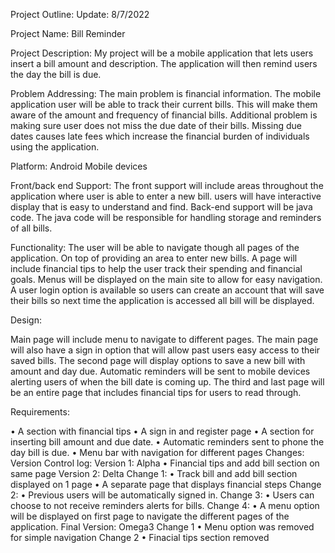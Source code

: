 

<!--
**yilton31/yilton31** is a ✨ _special_ ✨ repository because its `README.md` (this file) appears on your GitHub profile.
-->


Project Outline:
Update: 8/7/2022

Project Name: 
Bill Reminder

Project Description:
My project will be a mobile application that lets users insert a bill amount and description. The application will then remind users the day the bill is due.

Problem Addressing:
The main problem is financial information. The mobile application user will be able to track their current bills. This will make them aware of the amount and frequency of financial bills. Additional problem is making sure user does not miss the due date of their bills. Missing due dates causes late fees which increase the financial burden of individuals using the application.

Platform:
Android Mobile devices

Front/back end Support:
The front support will include areas throughout the application where user is able to enter a new bill. users will have interactive display that is easy to understand and find. Back-end support will be java code. The java code will be responsible for handling storage and reminders of all bills.

Functionality:
The user will be able to navigate though all pages of the application. On top of providing an area to enter new bills. A page will include financial tips to help the user track their spending and financial goals. Menus will be displayed on the main site to allow for easy navigation. A user login option is available so users can create an account that will save their bills so next time the application is accessed all bill will be displayed.

Design:

Main page will include menu to navigate to different pages. The main page will also have a sign in option that will allow past users easy access to their saved bills. The second page will display options to save a new bill with amount and day due. Automatic reminders will be sent to mobile devices alerting users of when the bill date is coming up. The third and last page will be an entire page that includes financial tips for users to read through. 

Requirements:

•	A section with financial tips
•	A sign in and register page 
•	A section for inserting bill amount and due date. 
•	Automatic reminders sent to phone the day bill is due.
•	Menu bar with navigation for different pages
Changes:
Version Control log:
Version 1: Alpha
•	Financial tips and add bill section on same page
Version 2: Delta
Change 1:
•	Track bill and add bill section displayed on 1 page
•	A separate page that displays financial steps
Change 2:
•	Previous users will be automatically signed in.
Change 3:
•	Users can choose to not receive reminders alerts for bills.
Change 4:
•	A menu option will be displayed on first page to navigate the different pages of the application.
Final Version: Omega3
Change 1
•	Menu option was removed for simple navigation
Change 2
•	Finacial tips section removed








